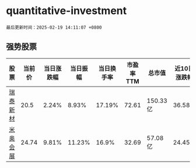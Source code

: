 # quantitative-investment

`最后更新时间：2025-02-19 14:11:07 +0800`

## 强势股票

|股票|当前价|当日涨跌幅|当日振幅|当日换手率|市盈率TTM|总市值|近10日涨跌幅|
|----|----|----|----|----|----|----|----|
|[瑞泰新材](https://xueqiu.com/S/SZ301238)|20.5|2.24%|8.93%|17.19%|72.61|150.33亿|36.58%|
|[米奥会展](https://xueqiu.com/S/SZ300795)|24.74|9.81%|11.23%|16.9%|32.69|57.08亿|24.45%|
